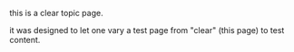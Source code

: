 this is a clear topic page.

it was designed to let one vary a test page from "clear" (this page) to test content.